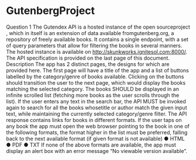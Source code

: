# GutenbergProject

Question 1
The Gutendex API is a hosted instance of the open source ​project​, which in itself is an extension of data available from ​gutenberg.org​, a repository of freely available books. It contains a single endpoint, with a set of query parameters that allow for filtering the books in several manners.
The hosted instance is available on ​http://skunkworks.ignitesol.com:8000/​. The API specification is provided on the last page of this document.
Description
The app has 2 distinct pages, the designs for which are provided ​here​.
The first page will have a title of the app and a list of buttons labelled by the category/genre of
books available.
Clicking on the buttons should transition the user to the next page, which would display the books matching the selected category. The books SHOULD be displayed in an infinite scrolled list (fetching more books as the user scrolls through the list). If the user enters any text in the search bar, the API MUST be invoked again to search for ​all the books ​whose ​title​ or author ​match the given input text, while maintaining the currently selected category/genre filter.
The API response contains links for books in different formats. If the user taps on any book the app ​must​ open the ​web browser​ pointing to the book in one of the following formats, the format higher in the list must be preferred, falling back to the next available format (if given format is not available)
● HTML ● PDF ● TXT
If none of the above ​formats​ are available, the app ​must​ display an alert box with an error message “No viewable version available”.
